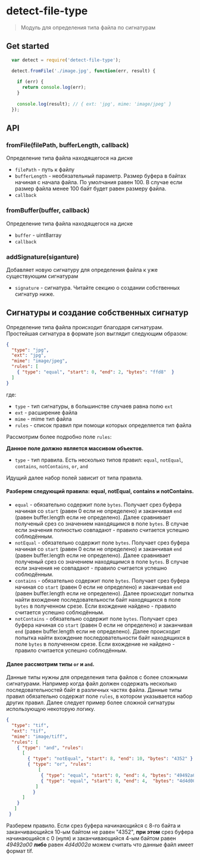 # detect-file-type

> Модуль для определения типа файла по сигнатурам

## Get started

```js
  var detect = require('detect-file-type');

  detect.fromFile('./image.jpg', function(err, result) {
    
    if (err) {
      return console.log(err);
    }
    
    console.log(result); // { ext: 'jpg', mime: 'image/jpeg' }
  });
```

## API

### fromFile(filePath, bufferLength, callback)
Определение типа файла находящегося на диске
- `filePath` - путь к файлу
- `bufferLength` - необязательный параметр. Размер буфера в байтах начиная с начала файла. По умолчания равен 100. В случае если размер файла менее 100 байт будет равен размеру файла.
- `callback`
 
### fromBuffer(buffer, callback)
Определение типа файла находящегося на диске
- `buffer` - uint8array
- `callback`

### addSignature(siganture)
Добавляет новую сигнатуру для определения файла к уже существующим сигнатурам
- `signature` - сигнатура. Читайте секцию о создании собственных сигнатур ниже.

## Сигнатуры и создание собственных сигнатур
Определение типа файла происходит благодаря сигнатурам.
Простейшая сигнатура в формате json выглядит следующим образом:
```json
{
  "type": "jpg",
  "ext": "jpg",
  "mime": "image/jpeg",
  "rules": [
    { "type": "equal", "start": 0, "end": 2, "bytes": "ffd8"  }
  ]
}
```
где:
- `type` - тип сигнатуры, в большинстве случаев равна полю `ext`
- `ext` - расширение файла
- `mime` - mime тип файла
- `rules` - список правил при помощи которых определяется тип файла

Рассмотрим более подробно поле `rules`:

**Данное поле должно является массивом объектов.**

- `type` - тип правила. Есть несколько типов правил: `equal`, `notEqual`, `contains`, `notContains`, `or`, `and`

Идущий далее набор полей зависит от типа правила. 
#### Разберем следующий правила: equal, notEqual, contains и notContains.

- `equal` - обязательно содержит поле `bytes`. Получает срез буфера начиная со `start` (равен 0 если не определено) и заканчивая `end` (равен buffer.length если не определено). Далее сравнивает полученый срез со значением находящимся в поле `bytes`. В случае если значения полностью совпадают - правило считается успешно соблюдённым.
- `notEqual` - обязательно содержит поле `bytes`. Получает срез буфера начиная со `start` (равен 0 если не определено) и заканчивая `end` (равен buffer.length если не определено). Далее сравнивает полученый срез со значением находящимся в поле `bytes`. В случае если значения не совпадают - правило считается успешно соблюдённым.
- `contains` - обязательно содержит поле `bytes`. Получает срез буфера начиная со `start` (равен 0 если не определено) и заканчивая `end` (равен buffer.length если не определено). Далее происходит попытка найти вхождение последовательности байт находящихся в поле `bytes` в полученном срезе. Если вхождение найдено - правило считается успешно соблюдённым.
- `notContains` - обязательно содержит поле `bytes`. Получает срез буфера начиная со `start` (равен 0 если не определено) и заканчивая `end` (равен buffer.length если не определено). Далее происходит попытка найти вхождение последовательности байт находящихся в поле `bytes` в полученном срезе. Если вхождение не найдено - правило считается успешно соблюдённым.

#### Далее рассмотрим типы `or` и `and`.

Данные типы нужны для определения типа файлов с более сложными сигнатурами. Например когда файл должен содержать несколько последовательностей байт в различных частях файла. Данные типы правил обязательно содержат поле `rules`, в котором указывается набор других правил. Далее следует пример более сложной сигнатуры использующую некоторую логику.

```json
{
  "type": "tif",
  "ext": "tif",
  "mime": "image/tiff",
  "rules": [
    { "type": "and", "rules":
      [
        { "type": "notEqual", "start": 8, "end": 10, "bytes": "4352" },
        { "type": "or", "rules":
            [
             { "type": "equal", "start": 0, "end": 4, "bytes": "49492a00" },
             { "type": "equal", "start": 0, "end": 4,  "bytes": "4d4d002a" }
           ]
          }
      ]
    }
   ]
 }
```

Разберем правило. Если срез буфера начинающийся с 8-го байта и заканчивающийся 10-ым байтом не равен "4352", **при этом** срез буфера начинающийся с 0 (нуля) и заканчивающийся 4-ым байтом равен *49492a00* **либо** равен *4d4d002a* можем считать что данные файл имеет формат tif.

